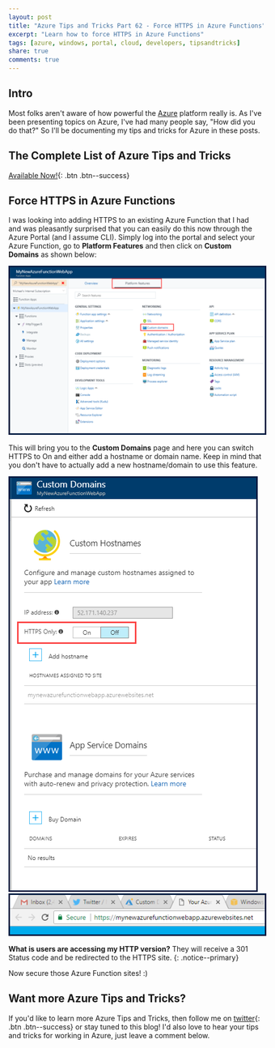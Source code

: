 ```yaml
---
layout: post
title: "Azure Tips and Tricks Part 62 - Force HTTPS in Azure Functions"
excerpt: "Learn how to force HTTPS in Azure Functions"
tags: [azure, windows, portal, cloud, developers, tipsandtricks]
share: true
comments: true
---
```


## Intro

Most folks aren't aware of how powerful the [Azure](http://www.azure.com) platform really is. As I've been presenting topics on Azure, I've had many people say, "How did you do that?" So I'll be documenting my tips and tricks for Azure in these posts.

## The Complete List of Azure Tips and Tricks

[Available Now!](https://michaelcrump.net/azure-tips-and-tricks-complete-list/){: .btn .btn--success} 

## Force HTTPS in Azure Functions

I was looking into adding HTTPS to an existing Azure Function that I had and was pleasantly surprised that you can easily do this now through the Azure Portal (and I assume CLI). Simply log into the portal and select your Azure Function, go to **Platform Features** and then click on **Custom Domains** as shown below: 

<img style="border:3px solid #021a40" src="/files/azhttpsblog1.png">

This will bring you to the **Custom Domains** page and here you can switch HTTPS to On and either add a hostname or domain name. Keep in mind that you don't have to actually add a new hostname/domain to use this feature. 

<img style="border:3px solid #021a40" src="/files/azhttpsblog2.png">

<img style="border:3px solid #021a40" src="/files/azhttpsblog3.png">

**What is users are accessing my HTTP version?** They will receive a 301 Status code and be redirected to the HTTPS site.
{: .notice--primary}

Now secure those Azure Function sites! :) 

## Want more Azure Tips and Tricks?

If you'd like to learn more Azure Tips and Tricks, then follow me on [twitter](http://twitter.com/mbcrump){: .btn .btn--success} or stay tuned to this blog! I'd also love to hear your tips and tricks for working in Azure, just leave a comment below. 